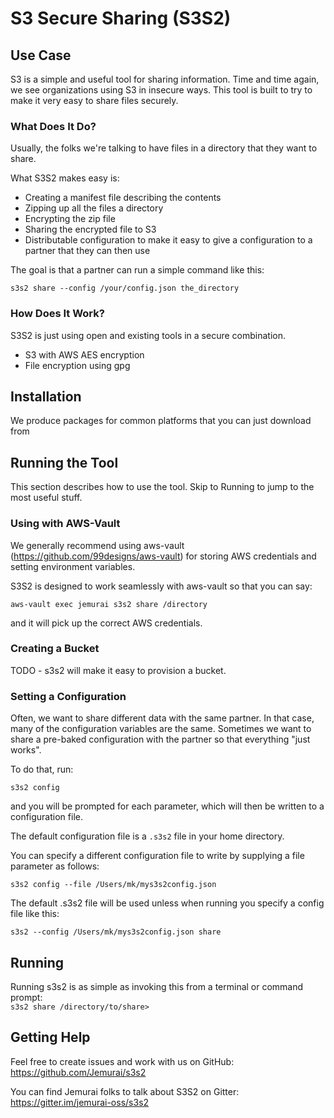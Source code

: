 # S3 Secure Sharing (S3S2)

## Use Case

S3 is a simple and useful tool for sharing information.  Time and time again, we see organizations using S3 in 
insecure ways.  This tool is built to try to make it very
easy to share files securely.


### What Does It Do?

Usually, the folks we're talking to have files in a directory
that they want to share.

What S3S2 makes easy is:
- Creating a manifest file describing the contents
- Zipping up all the files a directory
- Encrypting the zip file
- Sharing the encrypted file to S3
- Distributable configuration to make it easy to give a configuration to a partner that they can then use

The goal is that a partner can run a simple command like this:

`s3s2 share --config /your/config.json the_directory` 

### How Does It Work?

S3S2 is just using open and existing tools in a secure combination.
- S3 with AWS AES encryption
- File encryption using gpg

## Installation

We produce packages for common platforms that you can just download from 

## Running the Tool

This section describes how to use the tool.  Skip to Running to jump to the most useful stuff.

### Using with AWS-Vault

We generally recommend using aws-vault (https://github.com/99designs/aws-vault) for storing AWS credentials and setting 
environment variables.

S3S2 is designed to work seamlessly with aws-vault so that you can say: 

`aws-vault exec jemurai s3s2 share /directory`

and it will pick up the correct AWS credentials.

### Creating a Bucket

TODO - s3s2 will make it easy to provision a bucket.

### Setting a Configuration

Often, we want to share different data with the same partner.
In that case, many of the configuration variables are the same.  Sometimes we want to share a pre-baked configuration 
with the partner so that everything "just works".

To do that, run: 

`s3s2 config`

and you will be prompted for each parameter, which will then be written to a configuration file.

The default configuration file is a `.s3s2` file in your home directory.

You can specify a different configuration file to write by supplying a file parameter as follows:

`s3s2 config --file /Users/mk/mys3s2config.json`

The default .s3s2 file will be used unless when running you 
specify a config file like this:

`s3s2 --config /Users/mk/mys3s2config.json share`

## Running

Running s3s2 is as simple as invoking this from a terminal or command prompt:  
`s3s2 share /directory/to/share>`

## Getting Help

Feel free to create issues and work with us on GitHub: 
https://github.com/Jemurai/s3s2

You can find Jemurai folks to talk about S3S2 on Gitter:
https://gitter.im/jemurai-oss/s3s2
